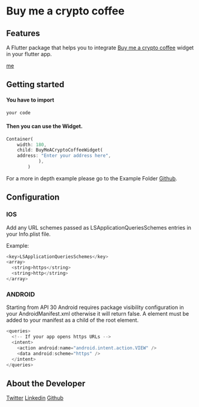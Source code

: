 <!-- 
This README describes the package. If you publish this package to pub.dev,
this README's contents appear on the landing page for your package.

For information about how to write a good package README, see the guide for
[writing package pages](https://dart.dev/guides/libraries/writing-package-pages). 

For general information about developing packages, see the Dart guide for
[creating packages](https://dart.dev/guides/libraries/create-library-packages)
and the Flutter guide for
[developing packages and plugins](https://flutter.dev/developing-packages). 
-->

# Buy me a crypto coffee

## Features

A Flutter package that helps you to integrate [Buy me a crypto coffee](https://www.buymeacryptocoffee.xyz/) widget in your flutter app.


[me](https://github.com/AntoTomAbraham/buy_me_crypto_coffee/blob/main/gif/DemoImage.jpg)

## Getting started

#### You have to import

```dart
your code
```

#### Then you can use the Widget.

```dart
Container(
    width: 180,
    child: BuyMeACryptoCoffeeWidget(
    address: "Enter your address here",
            ),
        )
```

For a more in depth example please go to the Example Folder [Github](https://github.com/AntoTomAbraham/buy_me_crypto_coffee).

## Configuration

### IOS

Add any URL schemes passed as LSApplicationQueriesSchemes entries in your Info.plist file.

Example:

```dart
<key>LSApplicationQueriesSchemes</key>
<array>
  <string>https</string>
  <string>http</string>
</array>
```

### ANDROID

Starting from API 30 Android requires package visibility configuration in your AndroidManifest.xml otherwise it will return false. A <queries> element must be added to your manifest as a child of the root element.

```dart
<queries>
  <!-- If your app opens https URLs -->
  <intent>
    <action android:name="android.intent.action.VIEW" />
    <data android:scheme="https" />
  </intent>
</queries>
```

## About the Developer

[Twitter](https://mobile.twitter.com/AntoTomAbraham)
[Linkedin](https://www.linkedin.com/in/anto-tom-abraham-6234441a8/)
[Github](https://github.com/AntoTomAbraham)